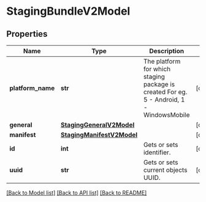 # StagingBundleV2Model

## Properties
Name | Type | Description | Notes
------------ | ------------- | ------------- | -------------
**platform_name** | **str** | The platform for which staging package is created For eg. 5 - Android, 1 - WindowsMobile | [optional] 
**general** | [**StagingGeneralV2Model**](StagingGeneralV2Model.md) |  | [optional] 
**manifest** | [**StagingManifestV2Model**](StagingManifestV2Model.md) |  | [optional] 
**id** | **int** | Gets or sets identifier. | [optional] 
**uuid** | **str** | Gets or sets current objects UUID. | [optional] 

[[Back to Model list]](../README.md#documentation-for-models) [[Back to API list]](../README.md#documentation-for-api-endpoints) [[Back to README]](../README.md)


